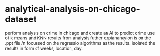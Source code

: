 # analytical-analysis-on-chicago-dataset
perform analysis on crime in chicago and create an AI to predict crime
use of k means and KNN 
results from analysis
futher explananayion is on the .ppt file
/n focussed on the regressio algorithms as the results.
isolated the results in form of weeks, location, day.
